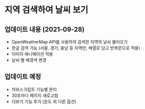 # 지역 검색하여 날씨 보기

## 업데이트 내용 (2021-09-28)
* OpenWeatherMap API를 사용하여 검색한 지역의 날씨 불러오기
* 한글 검색 가능 (서울, 경기, 충남 등 지역만, 배열로 담고 반복문으로 적용)
* 이미지 애니메이션 적용
* 날씨 별 배경색 변경

## 업데이트 예정
* 자바스크립트 기능별 분리
* 30초마다 페이지 새로고침
* 더보기 기능 추가 (온도 외 다른 옵션)